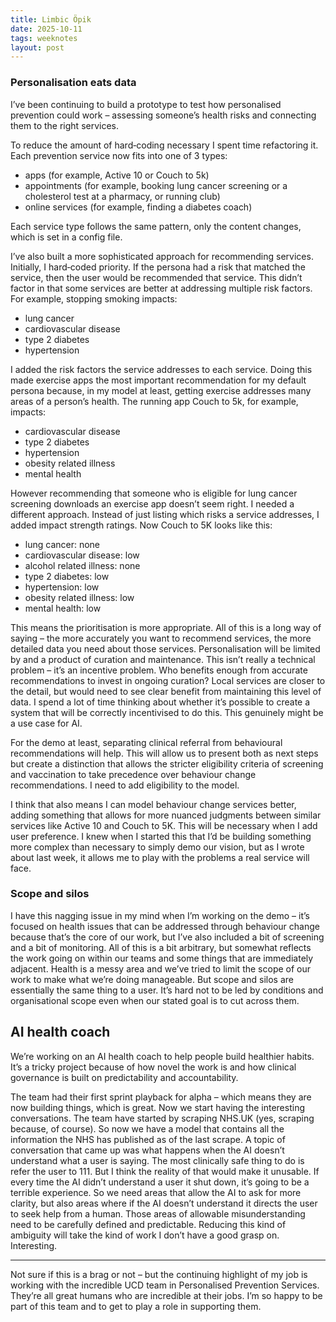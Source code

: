 ```yaml
---
title: Limbic Öpik
date: 2025-10-11
tags: weeknotes
layout: post
---
```


### Personalisation eats data

I’ve been continuing to build a prototype to test how personalised prevention could work – assessing someone’s health risks and connecting them to the right services.

To reduce the amount of hard‑coding necessary I spent time refactoring it. Each prevention service now fits into one of 3 types:

- apps (for example, Active 10 or Couch to 5k)
- appointments (for example, booking lung cancer screening or a cholesterol test at a pharmacy, or running club)
- online services (for example, finding a diabetes coach)

Each service type follows the same pattern, only the content changes, which is set in a config file.

I’ve also built a more sophisticated approach for recommending services. Initially, I hard‑coded priority. If the persona had a risk that matched the service, then the user would be recommended that service. This didn’t factor in that some services are better at addressing multiple risk factors. For example, stopping smoking impacts:

- lung cancer
- cardiovascular disease
- type 2 diabetes
- hypertension

I added the risk factors the service addresses to each service. Doing this made exercise apps the most important recommendation for my default persona because, in my model at least, getting exercise addresses many areas of a person’s health. The running app Couch to 5k, for example, impacts:

- cardiovascular disease
- type 2 diabetes
- hypertension
- obesity related illness
- mental health

However recommending that someone who is eligible for lung cancer screening downloads an exercise app doesn’t seem right. I needed a different approach. Instead of just listing which risks a service addresses, I added impact strength ratings. Now Couch to 5K looks like this:

- lung cancer: none
- cardiovascular disease: low
- alcohol related illness: none
- type 2 diabetes: low
- hypertension: low
- obesity related illness: low
- mental health: low

This means the prioritisation is more appropriate. All of this is a long way of saying – the more accurately you want to recommend services, the more detailed data you need about those services. Personalisation will be limited by and a product of curation and maintenance.
This isn’t really a technical problem – it’s an incentive problem. Who benefits enough from accurate recommendations to invest in ongoing curation? Local services are closer to the detail, but would need to see clear benefit from maintaining this level of data. I spend a lot of time thinking about whether it’s possible to create a system that will be correctly incentivised to do this. This genuinely might be a use case for AI.

For the demo at least, separating clinical referral from behavioural recommendations will help. This will allow us to present both as next steps but create a distinction that allows the stricter eligibility criteria of screening and vaccination to take precedence over behaviour change recommendations. I need to add eligibility to the model.

I think that also means I can model behaviour change services better, adding something that allows for more nuanced judgments between similar services like Active 10 and Couch to 5K. This will be necessary when I add user preference. I knew when I started this that I’d be building something more complex than necessary to simply demo our vision, but as I wrote about last week, it allows me to play with the problems a real service will face.

### Scope and silos

I have this nagging issue in my mind when I’m working on the demo – it’s focused on health issues that can be addressed through behaviour change because that’s the core of our work, but I’ve also included a bit of screening and a bit of monitoring. All of this is a bit arbitrary, but somewhat reflects the work going on within our teams and some things that are immediately adjacent.
Health is a messy area and we’ve tried to limit the scope of our work to make what we’re doing manageable. But scope and silos are essentially the same thing to a user.
It’s hard not to be led by conditions and organisational scope even when our stated goal is to cut across them.

## AI health coach

We’re working on an AI health coach to help people build healthier habits. It’s a tricky project because of how novel the work is and how clinical governance is built on predictability and accountability.

The team had their first sprint playback for alpha – which means they are now building things, which is great. Now we start having the interesting conversations. The team have started by scraping NHS.UK (yes, scraping because, of course). So now we have a model that contains all the information the NHS has published as of the last scrape. A topic of conversation that came up was what happens when the AI doesn’t understand what a user is saying. The most clinically safe thing to do is refer the user to 111. But I think the reality of that would make it unusable. If every time the AI didn’t understand a user it shut down, it’s going to be a terrible experience. So we need areas that allow the AI to ask for more clarity, but also areas where if the AI doesn’t understand it directs the user to seek help from a human. Those areas of allowable misunderstanding need to be carefully defined and predictable. Reducing this kind of ambiguity will take the kind of work I don’t have a good grasp on. Interesting.

---

Not sure if this is a brag or not – but the continuing highlight of my job is working with the incredible UCD team in Personalised Prevention Services. They’re all great humans who are incredible at their jobs. I’m so happy to be part of this team and to get to play a role in supporting them.
